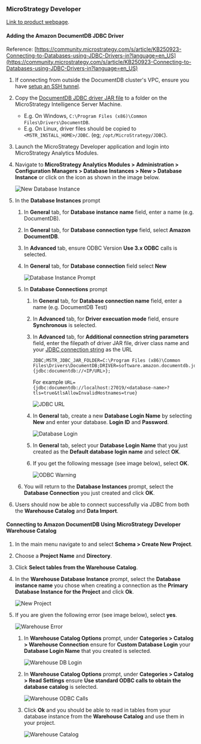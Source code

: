 ### MicroStrategy Developer
[Link to product webpage](https://community.microstrategy.com/s/products).

#### Adding the Amazon DocumentDB JDBC Driver
Reference: [https://community.microstrategy.com/s/article/KB250923-Connecting-to-Databases-using-JDBC-Drivers-in?language=en_US](https://community.microstrategy.com/s/article/KB250923-Connecting-to-Databases-using-JDBC-Drivers-in?language=en_US)
1. If connecting from outside the DocumentDB cluster's VPC, ensure you have [setup an SSH tunnel](setup.md#using-an-ssh-tunnel-to-connect-to-amazon-documentdb).
2. Copy the [DocumentDB JDBC driver JAR file](https://github.com/aws/amazon-documentdb-jdbc-driver/releases/latest) to a folder on the MicroStrategy 
Intelligence Server Machine.  
    - E.g. On Windows, `C:\Program Files (x86)\Common Files\Drivers\DocumentDB`.
    - E.g. On Linux, driver files should be copied to `<MSTR_INSTALL_HOME>/JDBC`. (eg; `/opt/MicroStrategy/JDBC`).
    
3. Launch the MicroStrategy Developer application and login into MicroStrategy Analytics Modules.
4. Navigate to **MicroStrategy Analytics Modules > Administration > Configuration Managers > Database Instances > New > Database Instance**
or click on the icon as shown in the image below.

    ![New Database Instance](../images/microstrategy/microstrategy-new-database.png)
    
5. In the **Database Instances** prompt
    1. In **General** tab, for **Database instance name** field, enter a name (e.g. DocumentDB).
    2. In **General** tab, for **Database connection type** field, select **Amazon DocumentDB**.
    3. In **Advanced** tab, ensure ODBC Version **Use 3.x ODBC** calls is selected.
    4. In **General** tab, for **Database connection** field select **New**
    
        ![Database Instance Prompt](../images/microstrategy/microstrategy-new-database-connection.png)
    
    5. In **Database Connections** prompt
        1. In **General** tab, for **Database connection name** field, enter a name (e.g. DocumentDB Test)
        2. In **Advanced** tab, for **Driver execuation mode** field, ensure **Synchronous** is selected.
        3. In **Advanced** tab, for **Additional connection string parameters** field, enter the filepath of driver JAR 
        file, driver class name and your [JDBC connection string](connection-string.md) as the URL
        
            ~~~
            JDBC;MSTR_JDBC_JAR_FOLDER=C:\Program Files (x86)\Common Files\Drivers\DocumentDB;DRIVER=software.amazon.documentdb.jdbc.DocumentDbDriver;URL={jdbc:documentdb://<IP/URL>};
            ~~~
       
            For example `URL={jdbc:documentdb://localhost:27019/<database-name>?tls=true&tlsAllowInvalidHostnames=true}`
        
            ![JDBC URL](../images/microstrategy/microstrategy-jdbc-url.png)
        
        4. In **General** tab, create a new **Database Login Name** by selecting **New** and enter your database.
        **Login ID** and **Password**.
        
            ![Database Login](../images/microstrategy/microstrategy-db-login.png) 
        
        5. In **General** tab, select your **Database Login Name** that you just created as the **Default database login
        name** and select **OK**.
        
        6. If you get the following message (see image below), select **OK**.
        
            ![ODBC Warning](../images/microstrategy/microstrategy-odbc-warning.png)
       
    6. You will return to the **Database Instances** prompt, select the **Database Connection** you just created and 
    click **OK**.
    
6. Users should now be able to connect successfully via JDBC from both the **Warehouse Catalog** and **Data Import**.

#### Connecting to Amazon DocumentDB Using MicroStrategy Developer Warehouse Catalog
1. In the main menu navigate to and select **Schema > Create New Project**.
2. Choose a **Project Name** and **Directory**.
3. Click **Select tables from the Warehouse Catalog**.
4. In the **Warehouse Database Instance** prompt, select the **Database instance name** you chose when creating a
connection as the **Primary Database Instance for the Project** and click **Ok**.

    ![New Project](../images/microstrategy/microstrategy-new-project.png)

5. If you are given the following error (see image below), select **yes**.

    ![Warehouse Error](../images/microstrategy/microstrategy-warehouse-error.png)
    
    1. In **Warehouse Catalog Options** prompt, under **Categories > Catalog > Warehouse Connection** ensure for 
    **Custom Database Login** your **Database Login Name** that you created is selected.
    
        ![Warehouse DB Login](../images/microstrategy/microstrategy-warehouse-db-login.png)
        
    2. In **Warehouse Catalog Options** prompt, under **Categories > Catalog > Read Settings** ensure
    **Use standard ODBC calls to obtain the database catalog** is selected.
    
        ![Warehouse ODBC Calls](../images/microstrategy/microstrategy-warehouse-odbc-calls.png)
        
    3. Click **Ok** and you should be able to read in tables from your database instance from the **Warehouse Catalog**
    and use them in your project. 
    
        ![Warehouse Catalog](../images/microstrategy/microstrategy-warehouse-catalog.png)
    
